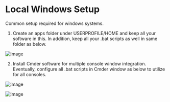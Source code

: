 # Local Windows Setup
Common setup required for windows systems.
1. Create an apps folder under USERPROFILE/HOME and keep all your software in this. In addition, keep all your .bat scripts as well in same folder as below.
   
![image](https://github.com/GhanapatiGhaniOil/init-local-window-setup/assets/137153378/2133867d-dd20-4b74-9f33-953c88ffd35f)

2. Install Cmder software for multiple console window integration. Eventually, configure all .bat scripts in Cmder window as below to utilize for all consoles.
   
![image](https://github.com/GhanapatiGhaniOil/init-local-window-setup/assets/137153378/f79cc2ae-9f9b-406e-a17d-389011ba0bd6)

![image](https://github.com/GhanapatiGhaniOil/init-local-window-setup/assets/137153378/8934ee25-ade1-4373-9b58-12c26841a9f1)



